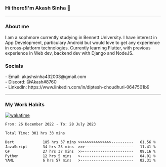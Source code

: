 <h3>Hi there!I'm Akash Sinha 👋</h3>

--- 

<h3>About me</h3>
I am a sophmore currently studying in Bennett University. I have interest in App Development, particulary Android but would love to get any experience in cross-platform technologies. Currently learning Flutter, with previous experience in Web dev, backend dev with Django and NodeJS.

<h3>Socials</h3>
 - Email: akashsinha432003@gmail.com<br>
 - Discord: @Akash#8760<br>
 - LinkedIn: https://www.linkedin.com/in/diptesh-choudhuri-0647501b9<br>


---

<h3>My Work Habits</h3>

[![wakatime](https://wakatime.com/badge/user/938b2951-49cf-4810-9b9e-c17cde3d3343.svg)](https://wakatime.com/@938b2951-49cf-4810-9b9e-c17cde3d3343)

<!--START_SECTION:waka-->

```txt
From: 26 December 2022 - To: 28 July 2023

Total Time: 301 hrs 33 mins

Dart             185 hrs 37 mins >>>>>>>>>>>>>>>----------   61.56 %
JavaScript       34 hrs 23 mins  >>>----------------------   11.41 %
C#               27 hrs 37 mins  >>-----------------------   09.16 %
Python           12 hrs 5 mins   >------------------------   04.01 %
YAML             6 hrs 57 mins   >------------------------   02.31 %
```

<!--END_SECTION:waka-->

